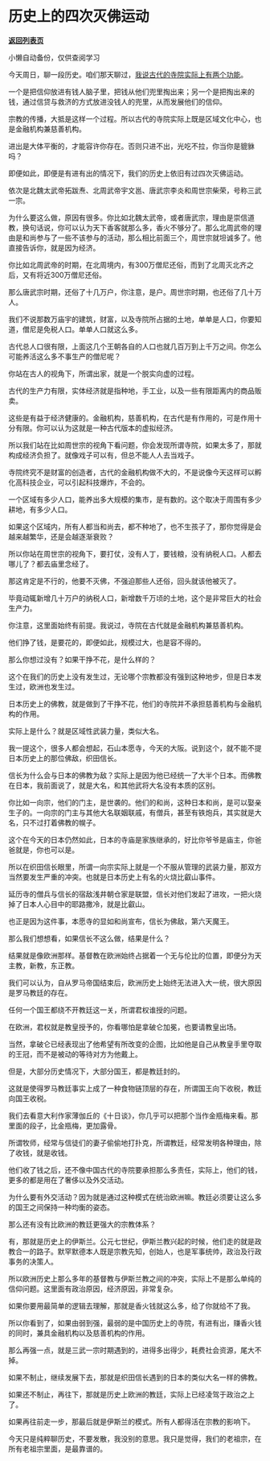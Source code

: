 # 历史上的四次灭佛运动

[**返回列表页**](/gzh/记忆承载3)

小懒自动备份，仅供查阅学习

今天周日，聊一段历史。咱们那天聊过，[我说古代的寺院实际上有两个功能](http://mp.weixin.qq.com/s?__biz=MzU3NDc5Nzc0NQ==&mid=2247519099&idx=1&sn=cc48bfe77d5d5bd0265ecd8a61110fb8&chksm=fd2e29a5ca59a0b328f17514770c5d8f41a351b097d2b84befc9c153aeff074d9893ed5450b0&scene=21#wechat_redirect)。

  

一个是把信仰放进有钱人脑子里，把钱从他们兜里掏出来；另一个是把掏出来的钱，通过信贷与救济的方式放进没钱人的兜里，从而发展他们的信仰。

  

宗教的传播，大抵是这样一个过程。所以古代的寺院实际上既是区域文化中心，也是金融机构兼慈善机构。  

  

进出是大体平衡的，才能容许你存在。否则只进不出，光吃不拉，你当你是貔貅吗？

  

即便如此，即便是有进有出的情况下，我们的历史上依旧有过四次灭佛运动。  

  

依次是北魏太武帝拓跋焘、北周武帝宇文邕、唐武宗李炎和周世宗柴荣，号称三武一宗。

  

为什么要这么做，原因有很多。你比如北魏太武帝，或者唐武宗，理由是崇信道教，换句话说，你可以认为天下香客就那么多，香火不够分了。那么北周武帝的理由是和尚参与了一些不该参与的活动，那么相比前面三个，周世宗就坦诚多了。他直接告诉你，就是因为经济。  

  

你比如北周武帝的时期，在北周境内，有300万僧尼还俗，而到了北周灭北齐之后，又有将近300万僧尼还俗。  

  

那么唐武宗时期，还俗了十几万户，你注意，是户。周世宗时期，也还俗了几十万人。  

  

我们不说那数万庙宇的建筑，财富，以及寺院所占据的土地，单单是人口，你要知道，僧尼是免税人口。单单人口就这么多。  

  

古代总人口很有限，上面这几个王朝各自的人口也就几百万到上千万之间。你怎么可能养活这么多不事生产的僧尼呢？

  

你站在古人的视角下，所谓出家，就是一个脱实向虚的过程。  

  

古代的生产力有限，实体经济就是指种地，手工业，以及一些有限距离内的商品贩卖。

  

这些是有益于经济健康的。金融机构，慈善机构，在古代是有作用的，可是作用十分有限。你可以认为这就是一种古代版本的虚拟经济。

  

所以我们站在比如周世宗的视角下看问题，你会发现所谓寺院，如果太多了，那就构成经济负担了。就像戏子可以有，但总不能人人去当戏子。  

  

寺院终究不是财富的创造者，古代的金融机构做不大的，不是说像今天这样可以孵化高科技企业，可以引起科技爆炸，不会的。  

  

一个区域有多少人口，能养出多大规模的集市，是有数的。这个取决于周围有多少耕地，有多少人口。  

  

如果这个区域内，所有人都当和尚去，都不种地了，也不生孩子了，那你觉得是会越来越繁华，还是会越逐渐衰败？  

  

所以你站在周世宗的视角下，要打仗，没有人丁，要钱粮，没有纳税人口。人都去哪儿了？都去庙里念经了。  

  

那这肯定是不行的，他要不灭佛，不强迫那些人还俗，回头就该他被灭了。  

  

毕竟动辄新增几十万户的纳税人口，新增数千万顷的土地，这个是非常巨大的社会生产力。  

  

你注意，这里面始终有前提。我说过，寺院在古代就是金融机构兼慈善机构。  

  

他们挣了钱，是要花的，即便如此，规模过大，也是容不得的。

  

那么你想过没有？如果干挣不花，是什么样的？  

  

这个在我们的历史上没有发生过，无论哪个宗教都没有强到这种地步，但是日本发生过，欧洲也发生过。

  

日本历史上的佛教，就是做到了干挣不花，他们的寺院并不承担慈善机构与金融机构的作用。  

  

实际上是什么？就是区域性武装力量，类似大名。

  

我一提这个，很多人都会想起，石山本愿寺，今天的大阪。说到这个，就不能不提日本历史上的那位佛敌，织田信长。

  

信长为什么会与日本的佛教为敌？实际上是因为他已经统一了大半个日本。而佛教在日本，我前面说了，就是大名，和其他武将大名没有本质的区别。

  

你比如一向宗，他们的门主，是世袭的。他们的和尚，这种日本和尚，是可以娶亲生子的。一向宗的门主与其他大名联姻联戚，有僧兵，甚至有铁炮兵，其实就是大名，只不过打着佛教的幌子。

  

这个在今天的日本仍然如此，日本的寺庙是家族继承的，好比你爷爷是庙主，你爸爸就是，你也可以是。  

  

所以在织田信长眼里，所谓一向宗实际上就是一个不服从管理的武装力量，那双方当然要发生严重的冲突。也就是日本历史上有名的火烧比叡山事件。

  

延历寺的僧兵与信长的宿敌浅井朝仓家是联盟，信长对他们发起了进攻，一把火烧掉了日本人心目中的耶路撒冷，就是比叡山。

  

也正是因为这件事，本愿寺的显如和尚宣布，信长为佛敌，第六天魔王。

  

那么我们想想看，如果信长不这么做，结果是什么？  

  

结果就是像欧洲那样。基督教在欧洲始终占据着一个无与伦比的位置，即便分为天主教，新教，东正教。  

  

我们可以认为，自从罗马帝国结束后，欧洲历史上始终无法进入大一统，很大原因是罗马教廷的存在。  

  

任何一个国王都绕不开教廷这一关，所谓君权谁授的问题。

  

在欧洲，君权就是教皇授予的，你看哪怕是拿破仑加冕，也要请教皇出场。  

  

当然，拿破仑已经表现出了他希望有所改变的企图，比如他是自己从教皇手里夺取的王冠，而不是被动的等待对方为他戴上。

  

但是，大部分历史情况下，大部分国王，都是教廷封的。

  

这就是使得罗马教廷事实上成了一种食物链顶层的存在，所谓国王向下收税，教廷向国王收税。  

  

我们去看意大利作家薄伽丘的《十日谈》，你几乎可以把那个当作金瓶梅来看。那里面的段子，比金瓶梅，更加露骨。

  

所谓牧师，经常与信徒们的妻子偷偷地打扑克，所谓教廷，经常发明各种理由，除了收钱，就是收钱。

  

他们收了钱之后，还不像中国古代的寺院要承担那么多责任，实际上，他们的钱，更多的都是用在了奢侈以及外交活动。  

  

为什么要有外交活动？因为就是通过这种模式在统治欧洲嘛。教廷必须要让这么多的国王之间保持一种均衡的姿态。  

  

那么还有没有比欧洲的教廷更强大的宗教体系？  

  

有，那就是历史上的伊斯兰。公元七世纪，伊斯兰教兴起的时候，他们走的就是政教合一的路子。默罕默德本人既是宗教先知，创始人，也是军事统帅，政治及行政事务的决策人。

  

所以欧洲历史上那么多年的基督教与伊斯兰教之间的冲突，实际上不是那么单纯的信仰问题。这里面有政治原因，经济原因，非常复杂。  

  

如果你要用最简单的逻辑去理解，那就是香火钱就这么多，给了你就给不了我。  

  

所以你看到了，如果由弱到强，最弱的是中国历史上的寺院，有进有出，赚香火钱的同时，兼具金融机构以及慈善机构的作用。  

  

那么再强一点，就是三武一宗时期遇到的，进得多出得少，耗费社会资源，尾大不掉。  

  

如果不制止，继续发展下去，那就是织田信长遇到的日本的类似大名一样的佛教。  

  

如果还不制止，再往下，那就是历史上欧洲的教廷，实际上已经凌驾于政治之上了。  

  

如果再往前走一步，那最后就是伊斯兰的模式。所有人都得活在宗教的影响下。

  

今天只是纯粹聊历史，不要发散，我没别的意思。我只是觉得，我们的老祖宗，在所有老祖宗里面，是最靠谱的。

